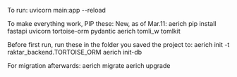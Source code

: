 To run:
uvicorn main:app --reload

To make everything work, PIP these: New, as of Mar.11: aerich
pip install fastapi uvicorn tortoise-orm pydantic aerich tomli_w tomlkit


Before first run, run these in the folder you saved the project to:
aerich init -t raktar_backend.TORTOISE_ORM
aerich init-db

For migration afterwards:
aerich migrate
aerich upgrade

